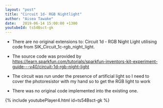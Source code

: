 ```yaml
---
layout: "post"
title: "Circuit 1d- RGB Nightlight"
author: "Aisea Tawake"
date:   2019-06-14 15:00:00 +1300
youtubeId: ts54Bsct-gk
---
```


* There are no original extensions to: Circuit 1d - RGB Night Light utilising code from SIK_Circuit_1c-rgb_night_light.

* The source code was provided by https://learn.sparkfun.com/tutorials/sparkfun-inventors-kit-experiment-guide---v40/circuit-1d-rgb-night-light
   
* The circuit was run under the presence of artificial light so I need to cover the photoresistor with my hand so to get the RGB light to work

* There was no original code implemented into the existing one.

{% include youtubePlayer4.html id=ts54Bsct-gk %}